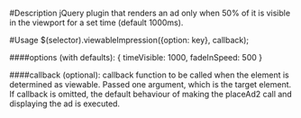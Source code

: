#Description
jQuery plugin that renders an ad only when 50% of it is visible in the viewport for a set time (default 1000ms).

#Usage
    $(selector).viewableImpression({option: key}, callback);

####options (with defaults):
    {
      timeVisible: 1000,
      fadeInSpeed: 500
    } 
    
####callback (optional):
callback function to be called when the element is determined as viewable. Passed 
one argument, which is the target element. If callback is omitted, the default
behaviour of making the placeAd2 call and displaying the ad is executed.